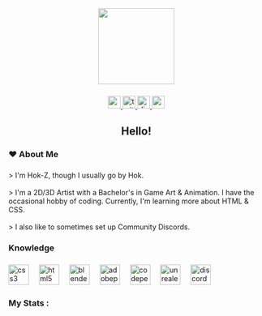 <div align="center">
  <img height="150" src="https://camo.githubusercontent.com/62da68eb62b1e5f175f7d1f0191dd89a653d7908feb22d37d4a0ab07365d6791/68747470733a2f2f6d656469612e67697068792e636f6d2f6d656469612f4d3967624264396e6244724f5475314d71782f67697068792e676966"  />
</div>

###

<div align="center">
  <a href="https://www.youtube.com/channel/UCkhdKkIsPU0DRqjLM7V1GwA" target="_blank">
    <img src="https://img.shields.io/static/v1?message=Youtube&logo=youtube&label=&color=FF0000&logoColor=white&labelColor=&style=for-the-badge" height="25" alt="youtube logo"  />
  </a>
  <a href="https://twitter.com/Z_Hokzii" target="_blank">
    <img src="https://img.shields.io/static/v1?message=Twitter&logo=twitter&label=&color=1DA1F2&logoColor=white&labelColor=&style=for-the-badge" height="25" alt="twitter logo"  />
  </a>
  <a href="discord.com/users/130768926077485056" target="_blank">
    <img src="https://img.shields.io/static/v1?message=Discord&logo=discord&label=&color=7289DA&logoColor=white&labelColor=&style=for-the-badge" height="25" alt="discord logo"  />
  </a>
  <a href="https://codepen.io/HokZ" target="_blank">
    <img src="https://img.shields.io/static/v1?message=Codepen&logo=codepen&label=&color=grey&logoColor=white&labelColor=&style=for-the-badge" height="25" alt="codepen logo"  />
  </a>
</div>

###

<h2 align="center">Hello!</h2>

###

<h3 align="left">♥ About Me</h3>

###

<p align="left">> I'm Hok-Z, though I usually go by Hok.<br><br>> I'm a 2D/3D Artist with a Bachelor's in Game Art & Animation. I have the occasional hobby of coding. Currently, I'm learning more about HTML & CSS.<br><br>> I also like to sometimes set up Community Discords.</p>

###

<h3 align="left">Knowledge</h3>

###

<div align="left">
  <img src="https://cdn.jsdelivr.net/gh/devicons/devicon/icons/css3/css3-original.svg" height="40" alt="css3 logo"  />
  <img width="12" />
  <img src="https://cdn.jsdelivr.net/gh/devicons/devicon/icons/html5/html5-original.svg" height="40" alt="html5 logo"  />
  <img width="12" />
  <img src="https://cdn.simpleicons.org/blender/F5792A" height="40" alt="blender logo"  />
  <img width="12" />
  <img src="https://skillicons.dev/icons?i=ps" height="40" alt="adobephotoshop logo"  />
  <img width="12" />
  <img src="https://skillicons.dev/icons?i=codepen" height="40" alt="codepen logo"  />
  <img width="12" />
  <img src="https://skillicons.dev/icons?i=unreal" height="40" alt="unrealengine logo"  />
  <img width="12" />
  <img src="https://cdn.simpleicons.org/discord/5865F2" height="40" alt="discord logo"  />
</div>

###

<h3 align="left">My Stats :</h3>

###
